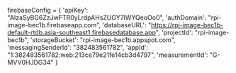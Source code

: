 firebaseConfig = { 
    'apiKey': "AIzaSyBG6ZzJwFTR0yLrdpAHsZUGY7lWYQeoOo0",
    'authDomain': "rpi-image-bec1b.firebaseapp.com",
    'databaseURL': "https://rpi-image-bec1b-default-rtdb.asia-southeast1.firebasedatabase.app",
    'projectId': "rpi-image-bec1b",
    'storageBucket': "rpi-image-bec1b.appspot.com",
    'messagingSenderId': "382483561782",
    'appId': "1:382483561782:web:213ce79e21fe14cb3d4797",
    'measurementId': "G-MVV0HJDG34"
}